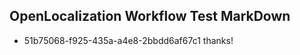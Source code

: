 ## OpenLocalization Workflow Test MarkDown
* 51b75068-f925-435a-a4e8-2bbdd6af67c1 
thanks!<!--HONumber=Mar16_HO2-->

